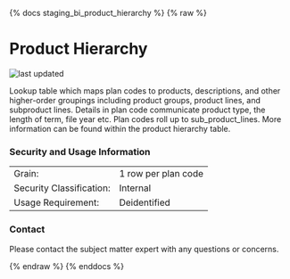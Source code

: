 {% docs staging_bi_product_hierarchy %}
{% raw %}

# Product Hierarchy

![last updated](assets/update_badges/staging_bi_product_hierarchy.svg)

Lookup table which maps plan codes to products, descriptions, and other higher-order 
groupings including product groups, product lines, and subproduct lines.  Details in plan code 
communicate product type, the length of term, file year etc. Plan codes roll up to sub_product_lines. 
More information can be found within the product hierarchy table.

### Security and Usage Information
|     |     |
| --- | --- |
| Grain:                   | 1 row per plan code |
| Security Classification: | Internal |
| Usage Requirement:       | Deidentified |


### Contact
Please contact the subject matter expert with any questions or concerns.

{% endraw %}
{% enddocs %}